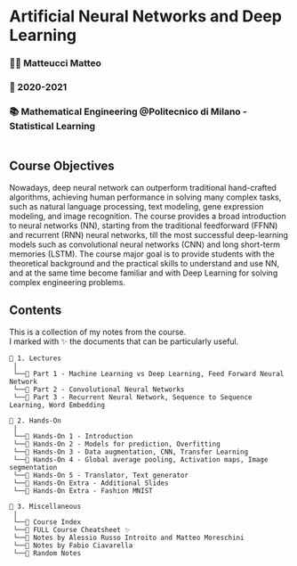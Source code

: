 # **Artificial Neural Networks and Deep Learning**
### 👨‍🏫  Matteucci Matteo<br>
### 📅  2020-2021<br>
### 📚  Mathematical Engineering @Politecnico di Milano - Statistical Learning<br><br>

## **Course Objectives**
Nowadays, deep neural network can outperform traditional hand-crafted algorithms, achieving human performance in solving many complex tasks, such as natural language processing, text modeling, gene expression modeling, and image recognition. The course provides a broad introduction to neural networks (NN), starting from the traditional feedforward (FFNN) and recurrent (RNN) neural networks, till the most successful deep-learning models such as convolutional neural networks (CNN) and long short-term memories (LSTM). The course major goal is to provide students with the theoretical background and the practical skills to understand and use NN, and at the same time become familiar and with Deep Learning for solving complex engineering problems.

## **Contents**
This is a collection of my notes from the course. <br>
I marked with ✨ the documents that can be particularly useful.

```
📂 1. Lectures
 |
 └──📜 Part 1 - Machine Learning vs Deep Learning, Feed Forward Neural Network
 └──📜 Part 2 - Convolutional Neural Networks
 └──📜 Part 3 - Recurrent Neural Network, Sequence to Sequence Learning, Word Embedding

📂 2. Hands-On
 |
 └──📜 Hands-On 1 - Introduction
 └──📜 Hands-On 2 - Models for prediction, Overfitting
 └──📜 Hands-On 3 - Data augmentation, CNN, Transfer Learning
 └──📜 Hands-On 4 - Global average pooling, Activation maps, Image segmentation
 └──📜 Hands-On 5 - Translator, Text generator
 └──📜 Hands-On Extra - Additional Slides
 └──📜 Hands-On Extra - Fashion MNIST

📂 3. Miscellaneous
 |
 └──📜 Course Index
 └──📜 FULL Course Cheatsheet ✨
 └──📜 Notes by Alessio Russo Introito and Matteo Moreschini
 └──📜 Notes by Fabio Ciavarella
 └──📜 Random Notes
```
